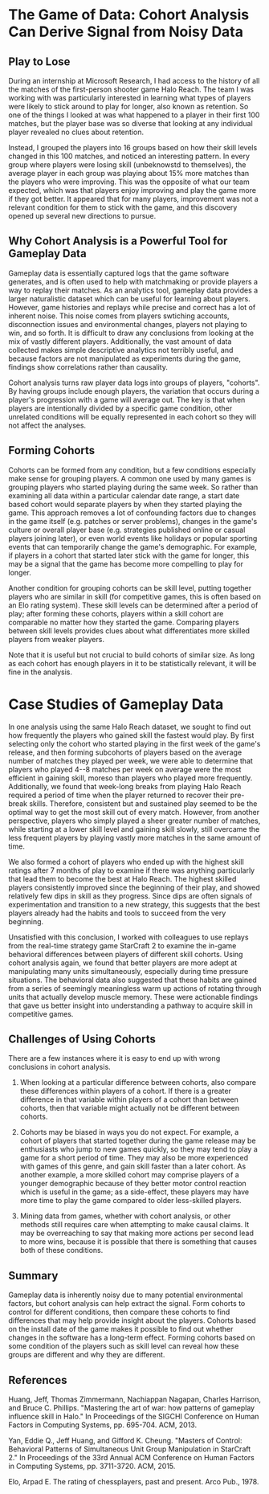 # The Game of Data: Cohort Analysis Can Derive Signal from Noisy Data

## Play to Lose

During an internship at Microsoft Research, I had access to the history of all the matches of the first-person shooter game Halo Reach. The team I was working with was particularly interested in learning what types of players were likely to stick around to play for longer, also known as retention. So one of the things I looked at was what happened to a player in their first 100 matches, but the player base was so diverse that looking at any individual player revealed no clues about retention.

Instead, I grouped the players into 16 groups based on how their skill levels changed in this 100 matches, and noticed an interesting pattern. In every group where players were losing skill (unbeknowstd to themselves), the average player in each group was playing about 15% more matches than the players who were improving. This was the opposite of what our team expected, which was that players enjoy improving and play the game more if they got better. It appeared that for many players, improvement was not a relevant condition for them to stick with the game, and this discovery opened up several new directions to pursue.

## Why Cohort Analysis is a Powerful Tool for Gameplay Data

Gameplay data is essentially captured logs that the game software generates, and is often used to help with matchmaking or provide players a way to replay their matches. As an analytics tool, gameplay data provides a larger naturalistic dataset which can be useful for learning about players. However, game histories and replays while precise and correct has a lot of inherent noise. This noise comes from players swtiching accounts, disconnection issues and environmental changes, players not playing to win, and so forth. It is difficult to draw any conclusions from looking at the mix of vastly different players. Additionally, the vast amount of data collected makes simple descriptive analytics not terribly useful, and because factors are not manipulated as experiments during the game, findings show correlations rather than causality.

Cohort analysis turns raw player data logs into groups of players, "cohorts". By having groups include enough players, the variation that occurs during a player's progression with a game will average out. The key is that when players are intentionally divided by a specific game condition, other unrelated conditions will be equally represented in each cohort so they will not affect the analyses.

## Forming Cohorts

Cohorts can be formed from any condition, but a few conditions especially make sense for grouping players. A common one used by many games is grouping players who started playing during the same week. So rather than examining all data within a particular calendar date range, a start date based cohort would separate players by when they started playing the game. This approach removes a lot of confounding factors due to changes in the game itself (e.g. patches or server problems), changes in the game's culture or overall player base (e.g. strategies published online or casual players joining later), or even world events like holidays or popular sporting events that can temporarily change the game's demographic. For example, if players in a cohort that started later stick with the game for longer, this may be a signal that the game has become more compelling to play for longer.

Another condition for grouping cohorts can be skill level, putting together players who are similar in skill (for competitive games, this is often based on an Elo rating system). These skill levels can be determined after a period of play; after forming these cohorts, players within a skill cohort are comparable no matter how they started the game. Comparing players between skill levels provides clues about what differentiates more skilled players from weaker players.

Note that it is useful but not crucial to build cohorts of similar size. As long as each cohort has enough players in it to be statistically relevant, it will be fine in the analysis.

# Case Studies of Gameplay Data
In one analysis using the same Halo Reach dataset, we sought to find out how frequently the players who gained skill the fastest would play. By first selecting only the cohort who started playing in the first week of the game's release, and then forming subcohorts of players based on the average number of matches they played per week, we were able to determine that players who played 4--8 matches per week on average were the most efficient in gaining skill, moreso than players who played more frequently. Additionally, we found that week-long breaks from playing Halo Reach required a period of time when the player returned to recover their pre-break skills. Therefore, consistent but and sustained play seemed to be the optimal way to get the most skill out of every match. However, from another perspective, players who simply played a sheer greater number of matches, while starting at a lower skill level and gaining skill slowly, still overcame the less frequent players by playing vastly more matches in the same amount of time.

We also formed a cohort of players who ended up with the highest skill ratings after 7 months of play to examine if there was anything particularly that lead them to become the best at Halo Reach. The highest skilled players consistently improved since the beginning of their play, and showed relatively few dips in skill as they progress. Since dips are often signals of experimentation and transition to a new strategy, this suggests that the best players already had the habits and tools to succeed from the very beginning.

Unsatisfied with this conclusion, I worked with colleagues to use replays from the real-time strategy game StarCraft 2 to examine the in-game behavioral differences between players of different skill cohorts. Using cohort analysis again, we found that better players are more adept at manipulating many units simultaneously, especially during time pressure situations. The behavioral data also suggested that these habits are gained from a series of seemingly meaningless warm up actions of rotating through units that actually develop muscle memory. These were actionable findings that gave us better insight into understanding a pathway to acquire skill in competitive games.

## Challenges of Using Cohorts

There are a few instances where it is easy to end up with wrong conclusions in cohort analysis.

1. When looking at a particular difference between cohorts, also compare these differences within players of a cohort. If there is a greater difference in that variable within players of a cohort than between cohorts, then that variable might actually not be different between cohorts.

2. Cohorts may be biased in ways you do not expect. For example, a cohort of players that started together during the game release may be enthusiasts who jump to new games quickly, so they may tend to play a game for a short period of time. They may also be more experienced with games of this genre, and gain skill faster than a later cohort. As another example, a more skilled cohort may comprise players of a younger demographic because of they better motor control reaction which is useful in the game; as a side-effect, these players may have more time to play the game compared to older less-skilled players.

3. Mining data from games, whether with cohort analysis, or other methods still requires care when attempting to make causal claims. It may be overreaching to say that making more actions per second lead to more wins, because it is possible that there is something that causes both of these conditions.

## Summary

Gameplay data is inherently noisy due to many potential environmental factors, but cohort analysis can help extract the signal. Form cohorts to control for different conditions, then compare these cohorts to find differences that may help provide insight about the players. Cohorts based on the install date of the game makes it possible to find out whether changes in the software has a long-term effect. Forming cohorts based on some condition of the players such as skill level can reveal how these groups are different and why they are different.

## References

Huang, Jeff, Thomas Zimmermann, Nachiappan Nagapan, Charles Harrison, and Bruce C. Phillips. "Mastering the art of war: how patterns of gameplay influence skill in Halo." In Proceedings of the SIGCHI Conference on Human Factors in Computing Systems, pp. 695-704. ACM, 2013.

Yan, Eddie Q., Jeff Huang, and Gifford K. Cheung. "Masters of Control: Behavioral Patterns of Simultaneous Unit Group Manipulation in StarCraft 2." In Proceedings of the 33rd Annual ACM Conference on Human Factors in Computing Systems, pp. 3711-3720. ACM, 2015.

Elo, Arpad E. The rating of chessplayers, past and present. Arco Pub., 1978.
